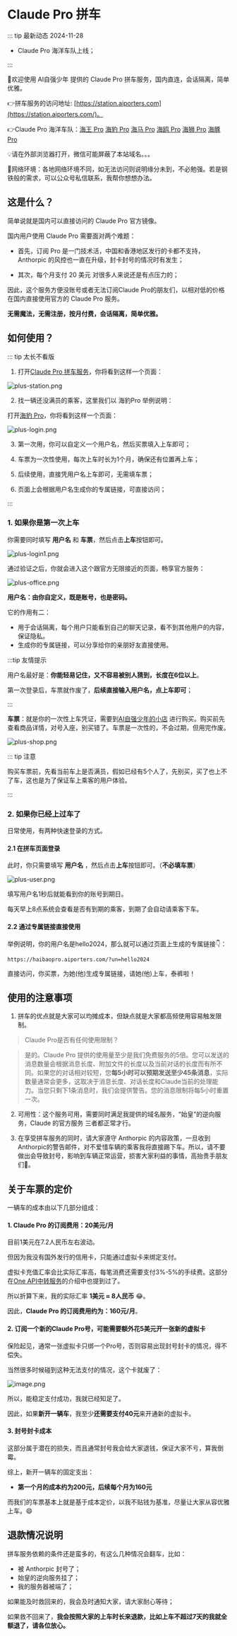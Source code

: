 
# Claude Pro 拼车

::: tip 最新动态 2024-11-28

- Claude Pro 海洋车队上线；

:::

🎉欢迎使用 AI自强少年 提供的 Claude Pro 拼车服务，国内直连，会话隔离，简单优雅。

👉拼车服务的访问地址: [https://station.aiporters.com](https://station.aiporters.com/)。

👉Claude Pro 海洋车队：[海王 Pro](https://haiwangpro.aiporters.com/) [海豹 Pro](https://haibaopro.aiporters.com/) [海马 Pro](https://haimapro.aiporters.com/) [海鸥 Pro](https://haioupro.aiporters.com/) [海狮 Pro](https://haishipro.aiporters.com/) [海豚 Pro](https://haitunpro.aiporters.com/)

💡请在外部浏览器打开，微信可能屏蔽了本站域名。。。

🚦网络环境：各地网络环境不同，如无法访问则说明缘分未到，不必勉强。若是钢铁般的需求，可以公众号私信联系，我帮你想想办法。

## 这是什么？

简单说就是国内可以直接访问的 Claude Pro 官方镜像。

国内用户使用 Claude Pro 需要面对两个难题：

  - 首先，订阅 Pro 是一门技术活，中国和香港地区发行的卡都不支持，Anthorpic 的风控也一直在升级，封卡封号的情况时有发生；

  - 其次，每个月支付 20 美元 对很多人来说还是有点压力的；

因此，这个服务方便没账号或者无法订阅Claude Pro的朋友们，以相对低的价格在国内直接使用官方的 Claude Pro 服务。

**无需魔法，无需注册，按月付费，会话隔离，简单优雅。**


## 如何使用？

::: tip 太长不看版

1. 打开[Claude Pro 拼车服务](https://station.aiporters.com/)，你将看到这样一个页面：

![plus-station.png](plus/plus-station.png)

2. 找一辆还没满员的乘客，这里我们以 海豹Pro 举例说明：

打开[海豹 Pro](https://haibaopro.aiporters.com/)，你将看到这样一个页面：

![plus-login.png](plus/plus-login.png)

3. 第一次用，你可以自定义一个用户名，然后买票填入上车即可；

4. 车票为一次性使用，每次上车时长为1个月，确保还有位置再上车；

5. 后续使用，直接凭用户名上车即可，无需填车票；

6. 页面上会根据用户名生成你的专属链接，可直接访问；

:::

### 1. 如果你是第一次上车

你需要同时填写 **用户名** 和 **车票**，然后点击**上车**按钮即可。

![plus-login1.png](plus/plus-login1.png)

通过验证之后，你就会进入这个跟官方无限接近的页面，畅享官方服务：

![plus-office.png](plus/plus-office.png)

**用户名：由你自定义，既是账号，也是密码。**

它的作用有二：

  - 用于会话隔离，每个用户只能看到自己的聊天记录，看不到其他用户的内容，保证隐私。
  - 生成你的专属链接，可以分享给你的亲朋好友直接使用。

:::tip 友情提示

用户名最好是：**你能轻易记住，又不容易被别人猜到，长度在6位以上**。

第一次登录后，车票就作废了，**后续直接输入用户名，点上车即可**；

:::


**车票**：就是你的一次性上车凭证，需要到[AI自强少年的小店](https://smallshop.wehugai.com/buy/5) 进行购买。购买前先查看商品详情，对号入座，别买错了。车票是一次性的，不会过期，但用完作废。

![plus-shop.png](plus/plus-shop.png)

::: tip 注意

购买车票前，先看当前车上是否满员，假如已经有5个人了，先别买，买了也上不了车，这也是为了保证车上乘客的用户体验。

:::

### 2. 如果你已经上过车了

日常使用，有两种快速登录的方式。

#### 2.1 在拼车页面登录

此时，你只需要填写 **用户名** ，然后点击**上车**按钮即可。（**不必填车票**）

![plus-user.png](plus/usual.png)

填写用户名1秒后就能看到你的账号到期日。

每天早上8点系统会查看是否有到期的乘客，到期了会自动请乘客下车。

#### 2.2 通过专属链接直接使用

举例说明，你的用户名是hello2024，那么就可以通过页面上生成的专属链接👇：

`https://haibaopro.aiporters.com/?un=hello2024`

直接访问，你买票，为她(他)生成专属链接，请她(他)上车，泰裤啦！

## 使用的注意事项

1. 拼车的优点就是大家可以均摊成本，但缺点就是大家都高频使用容易触发限制。

> Claude Pro是否有任何使用限制？

> 是的。Claude Pro 提供的使用量至少是我们免费服务的5倍。您可以发送的消息数量会根据消息长度、附加文件的长度以及当前对话的长度而有所不同。如果您的对话相对较短，您**每5小时可以预期发送至少45条消息**，实际数量通常会更多，这取决于消息长度、对话长度和Claude当前的处理能力。当您只剩下1条消息时，我们会提供警告。您的消息限制将每5小时重置一次。



2. 可用性：这个服务可用，需要同时满足我提供的域名服务，“始皇”的逆向服务，Claude 的官方服务 三者都正常才行。

3. 在享受拼车服务的同时，请大家遵守 Anthorpic 的内容政策，一旦收到Anthorpic的警告邮件，对不爱惜车辆的乘客我将直接踢下车。所以，请不要做出会导致封号，影响到车辆正常运营，损害大家利益的事情，高抬贵手朋友们🤷。

## 关于车票的定价

一辆车的成本由以下几部分组成：

#### 1. Claude Pro 的订阅费用：20美元/月

目前1美元在7.2人民币左右波动。

但因为我没有国外发行的信用卡，只能通过虚拟卡来绑定支付。

虚拟卡充值汇率会比实际汇率高，每笔消费还需要支付3%-5%的手续费。这部分在[One API中转服务](/productivity/one-api.md)的介绍中也提到过了。

所以折算下来，我的实际汇率 **1美元 ≈ 8人民币** 😂。

因此，**Claude Pro 的订阅费用约为：160元/月**。

#### 2. 订阅一个新的Claude Pro号，可能需要额外花5美元开一张新的虚拟卡

保险起见，通常一张虚拟卡只绑一个Pro号，否则容易出现封号封卡的情况，得不偿失。

当然很多时候碰到这种无法支付的情况，这个卡就废了：

![image.png](plus/pay-fail.png)

所以，能稳定支付成功，我就已经知足了。

因此，如果**新开一辆车**，我至少**还需要支付40元**来开通新的虚拟卡。

#### 3. 封号封卡成本

这部分属于潜在的损失，而且通常封号我会给大家退钱，保证大家不亏，算我倒霉。

综上，新开一辆车的固定支出：

  - **第一个月的成本约为200元，后续每个月为160元**

而我们的车票基本上就是基于成本定价，以我不贴钱为基准，尽量让大家从容优雅上车。😄

## 退款情况说明

拼车服务依赖的条件还是蛮多的，有这么几种情况会翻车，比如：

- 被 Anthorpic 封号了；
- 始皇的逆向服务挂了；
- 我的服务器被端了；

如果能及时救回来的，我会及时通知大家，请大家耐心等待；

如果救不回来了，**我会按照大家的上车时长来退款，比如上车不超过7天的我就全额退了，请各位放心。**
